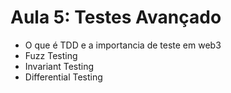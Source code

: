 # Aula 5: Testes Avançado

- O que é TDD e a importancia de teste em web3
- Fuzz Testing
- Invariant Testing
- Differential Testing

